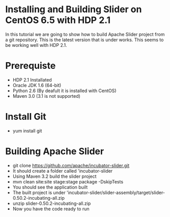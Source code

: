 
Installing and Building Slider on CentOS 6.5 with HDP 2.1
=================================================

In this tutorial we are going to show how to build Apache Slider project from a git repository. This is the latest version that is under works. This seems to be working well with HDP 2.1.


Prerequiste
===========
* HDP 2.1 Installated
* Oracle JDK 1.6 (64-bit)
* Python 2.6 (By deafult it is installed with CentOS)
* Maven 3.0 (3.1 is not supported)


Install Git
============
* yum install git

Building Apache Slider
=====================
* git clone https://github.com/apache/incubator-slider.git
* It should create a folder called 'incubator-slider
* Using Maven 3.2 build the slider project
* mvn clean site:site stage:stage package -DskipTests
* You should see the application built
* The built project is under 'incubator-slider/slider-assembly/target/slider-0.50.2-incubating-all.zip
* unzip slider-0.50.2-incubating-all.zip
* Now you have the code ready to run




